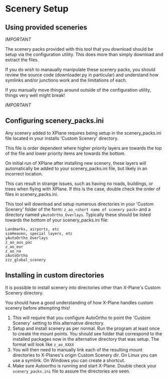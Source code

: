 # Scenery Setup

## Using provided sceneries

*IMPORTANT*

The scenery packs provided with this tool that you download should be setup via the configuration utility.  This does more than simply download and extract the files.

If you do wish to manaually manipulate these scenery packs, you should review the source code (downloader.py in particular) and understand how symlinks and/or junctions work and the limitations of each.

If you manually move things around outside of the configuration utility, things very well might break!

*IMPORTANT*

## Configuring scenery_packs.ini

Any scenery added to XPlane requires being setup in the scenery_packs.ini file
located in your installs 'Custom Scenery' directory.

This file is order dependent where higher priority layers are towards the top
of the file and lower priority items are towards the bottom.

On initial run of XPlane after installing new scenery, these layers will
automatically be added to your scenery_packs.ini file, but likely in an
incorrect location.

This can result in strange issues, such as having no roads, buildings, or
trees when flying with XPlane.  If this is the case, double check the order of
files in scenery_packs.ini.

This tool will download and setup numerous directories in your 'Custom
Scenery' folder of the form:  `z_ao_<short name of scenery pack>` and a
directory named `yAutoOrtho_Overlays`.  Typically these should be listed
towards the bottom of your scenery_packs.ini file:

```
Landmarks, airports, etc
simHeaven, special layers, etc
yAutoOrtho_Overlays
z_ao_aus_pac
z_ao_eur
z_ao_na
zAutoOrtho
zzz_global_scenery
```

## Installing in custom directories

It is possible to install scenery into directories other than X-Plane's Custom
Scenery directory.  

You should have a good understanding of how X-Plane handles custom scenery
before attempting this!

1. This will require that you configure AutoOrtho to point the 'Custom Scenery' setting to this alternative directory.
2. Setup and install scenery as per normal.  Run the program at least once to
   create the mount points.  You should see folder that correspond to the
   installed packages now in the alternative directory that was setup.  The
   format will look like `z_ao_XXXX`
3. You will then need to manually link each of the resulting mount directories to X-Planes's origin Custom Scenery dir.
   On Linux you can use a symlink.  On Windows you can create a shortcut.
4. Make sure Autoortho is running and start X-Plane.  Double check your
   `scenery_packs.ini` file to assure the directories are seen.


